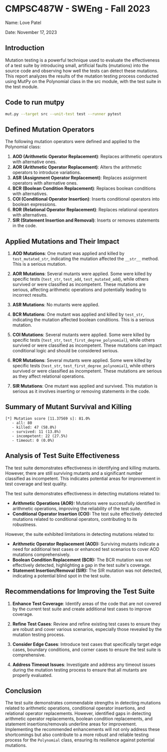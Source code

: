 # CMPSC487W - SWEng - Fall 2023
Name: Love Patel 

Date: November 17, 2023

## Introduction

Mutation testing is a powerful technique used to evaluate the effectiveness of a test suite by introducing small, artificial faults (mutations) into the source code and observing how well the tests can detect these mutations. This report analyzes the results of the mutation testing process conducted using MutPy on the Polynomial class in the src module, with the test suite in the test module.

## Code to run mutpy
```bash
mut.py --target src --unit-test test --runner pytest
```
## Defined Mutation Operators

The following mutation operators were defined and applied to the Polynomial class:

1. **AOD (Arithmetic Operator Replacement)**: Replaces arithmetic operators with alternative ones.
2. **AOR (Arithmetic Operator Replacement)**: Alters the arithmetic operators to introduce variations.
3. **ASR (Assignment Operator Replacement)**: Replaces assignment operators with alternative ones.
4. **BCR (Boolean Condition Replacement)**: Replaces boolean conditions with alternatives.
5. **COI (Conditional Operator Insertion)**: Inserts conditional operators into boolean expressions.
6. **ROR (Relational Operator Replacement)**: Replaces relational operators with alternatives.
7. **SIR (Statement Insertion and Removal)**: Inserts or removes statements in the code.

## Applied Mutations and Their Impact

1. **AOD Mutations**: One mutant was applied and killed by `test_mutated_str`, indicating the mutation affected the `__str__` method. This is a serious mutation.
   
2. **AOR Mutations**: Several mutants were applied. Some were killed by specific tests (`test_str`, `test_add`, `test_mutated_add`), while others survived or were classified as incompetent. These mutations are serious, affecting arithmetic operations and potentially leading to incorrect results.

3. **ASR Mutations**: No mutants were applied. 

4. **BCR Mutations**: One mutant was applied and killed by `test_str`, indicating the mutation affected boolean conditions. This is a serious mutation.

5. **COI Mutations**: Several mutants were applied. Some were killed by specific tests (`test_str`, `test_first_degree_polynomial`), while others survived or were classified as incompetent. These mutations can impact conditional logic and should be considered serious.

6. **ROR Mutations**: Several mutants were applied. Some were killed by specific tests (`test_str`, `test_first_degree_polynomial`), while others survived or were classified as incompetent. These mutations are serious as they affect relational operations.

7. **SIR Mutations**: One mutant was applied and survived. This mutation is serious as it involves inserting or removing statements in the code.

## Summary of Mutant Survival and Killing
```
[*] Mutation score [11.37569 s]: 81.0%
   - all: 80
   - killed: 47 (58.8%)
   - survived: 11 (13.8%)
   - incompetent: 22 (27.5%)
   - timeout: 0 (0.0%)
```

## Analysis of Test Suite Effectiveness

The test suite demonstrates effectiveness in identifying and killing mutants. However, there are still surviving mutants and a significant number classified as incompetent. This indicates potential areas for improvement in test coverage and test quality.

The test suite demonstrates effectiveness in detecting mutations related to:
- **Arithmetic Operations (AOR):** Mutations were successfully identified in arithmetic operations, improving the reliability of the test suite.
- **Conditional Operator Insertion (COI):** The test suite effectively detected mutations related to conditional operators, contributing to its robustness.

However, the suite exhibited limitations in detecting mutations related to:
- **Arithmetic Operator Replacement (AOD):** Surviving mutants indicate a need for additional test cases or enhanced test scenarios to cover AOD mutations comprehensively.
- **Boolean Condition Replacement (BCR):** The BCR mutation was not effectively detected, highlighting a gap in the test suite's coverage.
- **Statement Insertion/Removal (SIR):** The SIR mutation was not detected, indicating a potential blind spot in the test suite.

## Recommendations for Improving the Test Suite

1. **Enhance Test Coverage**: Identify areas of the code that are not covered by the current test suite and create additional test cases to improve coverage.

2. **Refine Test Cases**: Review and refine existing test cases to ensure they are robust and cover various scenarios, especially those revealed by the mutation testing process.

3. **Consider Edge Cases**: Introduce test cases that specifically target edge cases, boundary conditions, and corner cases to ensure the test suite is comprehensive.

4. **Address Timeout Issues**: Investigate and address any timeout issues during the mutation testing process to ensure that all mutants are properly evaluated.

## Conclusion

The test suite demonstrates commendable strengths in detecting mutations related to arithmetic operations, conditional operator insertions, and relational operator replacements. However, identified gaps in detecting arithmetic operator replacements, boolean condition replacements, and statement insertions/removals underline areas for improvement. Implementing the recommended enhancements will not only address these shortcomings but also contribute to a more robust and reliable testing process for the `Polynomial` class, ensuring its resilience against potential mutations.
